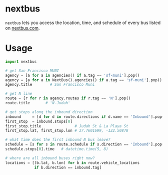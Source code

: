 nextbus
=======

`nextbus` lets you access the location, time, and schedule of every bus listed
on [nextbus.com](http://www.nextbus.com).

Usage
=====

```python
import nextbus

# get San Francisco MUNI
agency = [a for a in agencies() if a.tag == 'sf-muni'].pop()
agency = [a for a in NextBus().agencies() if a.tag == 'sf-muni'].pop()
agency.title        # San Francisco Muni

# get N line
route = [r for r in agency.routes if r.tag == 'N'].pop()
route.title       # 'N-Judah'

# get stops along the inbound direction
inbound     = [d for d in route.directions if d.name == 'Inbound'].pop()
first_stop  = inbound.stops[0]
first_stop.title               # Judah St & La Playa St
first_stop.lat, first_stop.lon # 37.7601699, -122.50878

# what time does the first inbound N bus leave?
schedule = [s for s in route.schedule if s.direction == 'Inbound'].pop()
schedule.stops[0].time   # datetime.time(5, 8)

# where are all inbound buses right now?
locations = [(b.lat, b.lon) for b in route.vehicle_locations
             if b.direction == inbound.tag]
```
